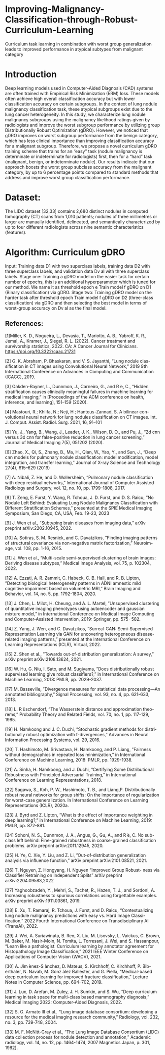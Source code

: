 # Improving-Malignancy-Classification-through-Robust-Curriculum-Learning
Curriculum task learning in combination with worst group generalization leads to improved performance in atypical subtypes from malignant category

# Introduction
Deep learning models used in Computer-Aided Diagnosis (CAD) systems are often trained with Empirical Risk Minimization (ERM) loss. These models often achieve high overall classification accuracy but with lower classification accuracy on certain subgroups. In the context of lung nodule malignancy classification task, these atypical subgroups exist due to the lung
cancer heterogeneity. In this study, we characterize lung nodule malignancy subgroups using the malignancy likelihood ratings given by radiologists and improve the worst subgroup performance by utilizing group Distributionally Robust Optimization (gDRO). However, we noticed that gDRO improves on worst subgroup performance from the benign category, which has less
clinical importance than improving classification accuracy for a malignant subgroup. Therefore, we propose a novel curriculum gDRO training scheme that trains for an “easy” task (nodule
malignancy is determinate or indeterminate for radiologists) first, then for a “hard” task (malignant, benign, or indeterminate nodule). Our results indicate that our approach boosts the worst group subclass accuracy from the malignant category, by up to 6 percentage points compared to standard methods that address and improve worst group classification performance.
# Dataset:
The LIDC dataset [32,33] contains 2,680 distinct nodules in computed tomography (CT) scans from 1,010 patients; nodules of three millimetres or larger are manually identified, delineated, and semantically characterized by up to four different radiologists across nine semantic characteristics (features).

# Algorithm: Curriculum gDRO
Input: Training data D1 with two superclass labels, training
data D2 with three superclass labels, and validation data
Dv al with three superclass labels.
Stage one: Training a gDRO model on the easier task
for certain number of epochs, this is an additional
hyperparameter which is tuned for our method. We name
it as threshold epoch e
Train model f gDRO on D1 (Binary classification) via
gDRO.
Stage two: Training gDRO model on the harder task after
threshold epoch
Train model f gDRO on D2 (three-class classification)
via gDRO and then selecting the best model in terms of
worst-group accuracy on Dv al as the final model.
## References:
[1]Miller, K. D., Nogueira, L., Devasia, T., Mariotto, A. B., Yabroff, K.
R., Jemal, A., Kramer, J., Siegel, R. L. (2022). Cancer treatment
and survivorship statistics, 2022. CA: A Cancer Journal for Clinicians.
https://doi.org/10.3322/caac.21731

[2] G. K. Abraham, P. Bhaskaran, and V. S. Jayanthi, “Lung nodule clas-
sification in CT images using Convolutional Neural Network,” 2019 9th
International Conference on Advances in Computing and Communication
(ICACC), 2019.

[3] Oakden-Rayner, L., Dunnmon, J., Carneiro, G., and R ́e, C., “Hidden
stratification causes clinically meaningful failures in machine learning
for medical imaging,” in [Proceedings of the ACM conference on health,
inference, and learning], 151–159 (2020).

[4] Mastouri, R.; Khlifa, N.; Neji, H.; Hantous-Zannad, S. A bilinear con-
volutional neural network for lung nodules classification on CT images.
Int. J. Comput. Assist. Radiol. Surg. 2021, 16, 91–101

[5] Yu, J., Yang, B., Wang, J., Leader, J. K., Wilson, D. O., and Pu, J., “2d
cnn versus 3d cnn for false-positive reduction in lung cancer screening,”
Journal of Medical Imaging 7(5), 051202 (2020).

[6] Zhao, X., Qi, S., Zhang, B., Ma, H., Qian, W., Yao, Y., and Sun, J., “Deep
cnn models for pulmonary nodule classification: model modification,
model integration, and transfer learning,” Journal of X-ray Science and
Technology 27(4), 615–629 (2019)

[7] A. Nibali, Z. He, and D. Wollersheim, “Pulmonary nodule classification
with deep residual networks,” International Journal of Computer Assisted
Radiology and Surgery, vol. 12, no. 10, pp. 1799–1808, 2017.

[8] T. Zeng, E. Furst, Y. Wang, R. Tchoua, J. D. Furst, and D. S. Raicu, ”No
Nodule Left Behind: Evaluating Lung Nodule Malignancy Classification
with Different Stratification Schemes,” presented at the SPIE Medical
Imaging Symposium, San Diego, CA, USA, Feb. 19-23, 2023

[9] J. Wen et al., ”Subtyping brain diseases from imaging data,” arXiv
preprint arXiv:2202.10945, 2022.

[10] A. Sotiras, S. M. Resnick, and C. Davatzikos, ”Finding imaging patterns
of structural covariance via non-negative matrix factorization,” Neuroim-
age, vol. 108, pp. 1-16, 2015.

[11] J. Wen et al., ”Multi-scale semi-supervised clustering of brain images:
Deriving disease subtypes,” Medical Image Analysis, vol. 75, p. 102304,
2022.

[12] A. Ezzati, A. R. Zammit, C. Habeck, C. B. Hall, and R. B. Lipton,
”Detecting biological heterogeneity patterns in ADNI amnestic mild
cognitive impairment based on volumetric MRI,” Brain Imaging and
Behavior, vol. 14, no. 5, pp. 1792-1804, 2020.

[13] J. Chen, L. Milot, H. Cheung, and A. L. Martel, ”Unsupervised
clustering of quantitative imaging phenotypes using autoencoder and
gaussian mixture model,” in International Conference on Medical Image
Computing and Computer-Assisted Intervention, 2019: Springer, pp. 575-
582.

[14] Z. Yang, J. Wen, and C. Davatzikos, ”Surreal-GAN: Semi-Supervised
Representation Learning via GAN for uncovering heterogeneous disease-
related imaging patterns,” presented at the International Conference on
Learning Representations (ICLR), Virtual, 2022.

[15] Z. Shen et al., ”Towards out-of-distribution generalization: A survey,”
arXiv preprint arXiv:2108.13624, 2021.

[16] W. Hu, G. Niu, I. Sato, and M. Sugiyama, ”Does distributionally robust
supervised learning give robust classifiers?,” in International Conference
on Machine Learning, 2018: PMLR, pp. 2029-2037.

[17] M. Basseville, ”Divergence measures for statistical data processing—An
annotated bibliography,” Signal Processing, vol. 93, no. 4, pp. 621-633,
2013.

[18] L. R ̈uschendorf, ”The Wasserstein distance and approximation theo-
rems,” Probability Theory and Related Fields, vol. 70, no. 1, pp. 117-129,
1985.

[19] H. Namkoong and J. C. Duchi, ”Stochastic gradient methods for distri-
butionally robust optimization with f-divergences,” Advances in Neural
Information Processing Systems, vol. 29, 2016.

[20] T. Hashimoto, M. Srivastava, H. Namkoong, and P. Liang, ”Fairness
without demographics in repeated loss minimization,” in International
Conference on Machine Learning, 2018: PMLR, pp. 1929-1938.

[21] A. Sinha, H. Namkoong, and J. Duchi, ”Certifying Some Distributional
Robustness with Principled Adversarial Training,” in International Conference on Learning Representations, 2018.

[22] Sagawa, S., Koh, P. W., Hashimoto, T. B., and Liang,P. Distributionally
robust neural networks for group shifts: On the importance of regularization for worst-case generalization. In International Conference on
Learning Representations (ICLR), 2020a.

[23] J. Byrd and Z. Lipton, ”What is the effect of importance weighting in
deep learning?,” in International Conference on Machine Learning, 2019:
PMLR, pp. 872-881.

[24] Sohoni, N. S., Dunnmon, J. A., Angus, G., Gu, A., and R ́e, C. No sub-
class left behind: Fine-grained robustness in coarse-grained classification
problems. arXiv preprint arXiv:2011.12945, 2020.

[25] H. Ye, C. Xie, Y. Liu, and Z. Li, ”Out-of-distribution generalization
analysis via influence function,” arXiv preprint arXiv:2101.08521, 2021.

[26] T. Nguyen, Z. Hongyang, H. Nguyen “Improved Group Robust-
ness via Classifier Retraining on Independent Splits” arXiv preprint
arXiv:2204.09583,2022

[27] Yaghoobzadeh, Y., Mehri, S., Tachet, R., Hazen, T. J., and Sordoni, A.
Increasing robustness to spurious correlations using forgettable examples.
arXiv preprint arXiv:1911.03861, 2019.

[28] E. Xu, T. Ramaraj, R. Tchoua, J. Furst, and D. Raicu, “Contextualizing
lung nodule malignancy predictions with easy vs. Hard Image Classi-
fication,” 2022 Fourth International Conference on Transdisciplinary AI
(TransAI), 2022.

[29] J. Wei, A. Suriawinata, B. Ren, X. Liu, M. Lisovsky, L. Vaickus, C.
Brown, M. Baker, M. Nasir-Moin, N. Tomita, L. Torresani, J. Wei, and S.
Hassanpour, “Learn like a pathologist: Curriculum learning by annotator
agreement for Histopathology Image Classification,” 2021 IEEE Winter
Conference on Applications of Computer Vision (WACV), 2021.

[30] A. Jim ́enez-S ́anchez, D. Mateus, S. Kirchhoff, C. Kirchhoff, P. Bib-
erthaler, N. Navab, M. Gonz ́alez Ballester, and G. Piella, “Medical-based
deep curriculum learning for improved fracture classification,” Lecture
Notes in Computer Science, pp. 694–702, 2019.

[31] J. Luo, D. Arefan, M. Zuley, J. H. Sumkin, and S. Wu, “Deep curriculum
learning in task space for multi-class based mammography diagnosis,”
Medical Imaging 2022: Computer-Aided Diagnosis, 2022.

[32] S. G. Armato III et al., “Lung image database consortium: developing
a resource for the medical imaging research community,” Radiology, vol.
232, no. 3, pp. 739-748, 2004.

[33] M. F. McNitt-Gray et al., “The Lung Image Database Consortium
(LIDC) data collection process for nodule detection and annotation,”
Academic radiology, vol. 14, no. 12, pp. 1464-1474, 2007 Magnetics
Japan, p. 301, 1982].
